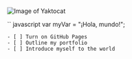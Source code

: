 # 
![Image of Yaktocat](https://octodex.github.com/images/yaktocat.png)

`` javascript
var myVar = "¡Hola, mundo!";
```
- [ ] Turn on GitHub Pages
- [ ] Outline my portfolio
- [ ] Introduce myself to the world
